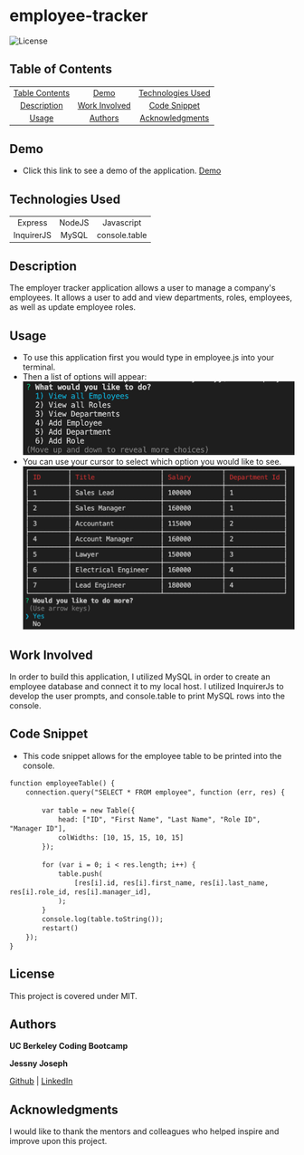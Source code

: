 # employee-tracker

![License](https://img.shields.io/badge/license-MIT-181717?style=for-the-badge) 

## Table of Contents
||||
|:-:|:-:|:-:|
|[Table Contents](#table-of-contents)|[Demo](#demo)|[Technologies Used](#technologies-used)
|[Description](#description)|[Work Involved](#work-involved)|[Code Snippet](#code-snippet)
|[Usage](#usage)|[Authors](#authors)|[Acknowledgments](#acknowledgments)

## Demo
* Click this link to see a demo of the application.
[Demo](https://drive.google.com/file/d/1hWp9hMdw0AY_eXNW05clstLZgZBAgMry/view)

## Technologies Used
||||
|:-:|:-:|:-:|
|Express	|NodeJS |Javascript |	
|InquirerJS	|MySQL |console.table

## Description
The employer tracker application allows a user to manage a company's employees. It allows a user to add and view departments, roles, employees, as well as update employee roles. 

## Usage
* To use this application first you would type in employee.js into your terminal.
* Then a list of options will appear:
![Application](./images/info.png)
* You can use your cursor to select which option you would like to see.
![Role-Table](./images/role.png)

## Work Involved
In order to build this application, I utilized MySQL in order to create an employee database and connect it to my local host. I utilized InquirerJs to develop the user prompts, and console.table to print MySQL rows into the console.

## Code Snippet
* This code snippet allows for the employee table to be printed into the console.
```
function employeeTable() {
    connection.query("SELECT * FROM employee", function (err, res) {

        var table = new Table({
            head: ["ID", "First Name", "Last Name", "Role ID", "Manager ID"],
            colWidths: [10, 15, 15, 10, 15]
        });

        for (var i = 0; i < res.length; i++) {
            table.push(
                [res[i].id, res[i].first_name, res[i].last_name, res[i].role_id, res[i].manager_id],
            );
        }
        console.log(table.toString());
        restart()
    });
}
```

## License
This project is covered under MIT.

## Authors
**UC Berkeley Coding Bootcamp**

**Jessny Joseph** 

[Github](https://github.com/jessnyj) | [LinkedIn](https://www.linkedin.com/in/jessny-joseph-361515201)

## Acknowledgments
I would like to thank the mentors and colleagues who helped inspire and improve upon this project.
